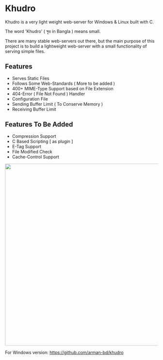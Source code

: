 # Khudro
Khudro is a very light weight web-server for Windows & Linux built with C.

The word 'Khudro' ( ক্ষুদ্র in Bangla ) means small.

There are many stable web-servers out there,
but the main purpose of this project is to
build a lightweight web-server with 
a small functionality of serving simple files.

## Features

* Serves Static Files
* Follows Some Web-Standards ( More to be added )
* 400+ MIME-Type Support based on File Extension
* 404-Error ( File Not Found ) Handler
* Configuration File
* Sending Buffer Limit ( To Conserve Memory )
* Receiving Buffer Limit

## Features To Be Added

* Compression Support
* C Based Scripting [ as plugin ]
* E-Tag Support
* File Modified Check
* Cache-Control Support


<img src="http://i.imgur.com/u2D74Fd.png" width="600">

For Windows version: https://github.com/arman-bd/khudro